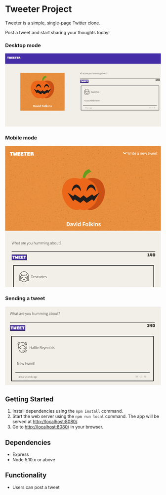 # Tweeter Project

Tweeter is a simple, single-page Twitter clone.

Post a tweet and start sharing your thoughts today!

### Desktop mode
!["Screenshot of desktop mode"](https://github.com/davidMfolkins/tweeter/blob/master/public/docs/desktop-mode.png?raw=true)

### Mobile mode
!["Screenshot of desktop mode"](https://github.com/davidMfolkins/tweeter/blob/master/public/docs/mobile-mode.png?raw=true)

### Sending a tweet
!["Screenshot of desktop mode"](https://github.com/davidMfolkins/tweeter/blob/master/public/docs/new-tweet.png?raw=true)


## Getting Started

1. Install dependencies using the `npm install` command.
2. Start the web server using the `npm run local` command. The app will be served at <http://localhost:8080/>.
3. Go to <http://localhost:8080/> in your browser.

## Dependencies

- Express
- Node 5.10.x or above

## Functionality

- Users can post a tweet
